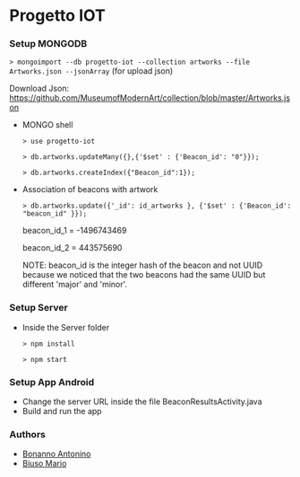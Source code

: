 # Progetto IOT

### Setup MONGODB

`> mongoimport --db progetto-iot --collection artworks --file Artworks.json --jsonArray` (for upload json)

Download Json: https://github.com/MuseumofModernArt/collection/blob/master/Artworks.json

*  MONGO shell

	`> use progetto-iot`

	`> db.artworks.updateMany({},{'$set' : {'Beacon_id': "0"}});`

	`> db.artworks.createIndex({"Beacon_id":1});`

*  Association of beacons with artwork

	`> db.artworks.update({'_id': id_artworks }, {'$set' : {'Beacon_id': "beacon_id" }});`

	beacon_id_1 = -1496743469

	beacon_id_2 = 443575690

	NOTE: beacon_id is the integer hash of the beacon and not UUID because we noticed that the two beacons had the same UUID but different 'major' and 'minor'.

### Setup Server

 * Inside the Server folder

	`> npm install`

	`> npm start`

### Setup App Android

* Change the server URL inside the file BeaconResultsActivity.java
* Build and run the app

### Authors
* [Bonanno Antonino](https://github.com/AntoninoBonanno)
* [Biuso Mario](https://github.com/Mariobiuso)
